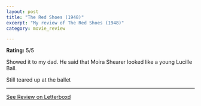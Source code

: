 ```yaml
---
layout: post
title: "The Red Shoes (1948)"
excerpt: "My review of The Red Shoes (1948)"
category: movie_review

---
```


**Rating:** 5/5

Showed it to my dad. He said that Moira Shearer looked like a young Lucille Ball.

Still teared up at the ballet

<hr>

[See Review on Letterboxd](https://boxd.it/5nTMpl)
